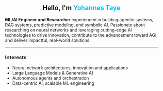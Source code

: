<h2 align="center">Hello, I'm <span style="color:#00BFFF;">Yohannes Taye</span> </h2>



**ML/AI Engineer and Researcher** experienced in building agentic systems, RAG systems, predictive modeling, and symbolic AI. Passionate about researching on neural networks and leveraging cutting-edge AI technologies to drive innovation, contribute to the advancement toward AGI, and deliver impactful, real-world solutions.

---

### Interests
- Neural network architectures, innovation and applications
- Large Language Models & Generative AI
- Autonomous agents and orchestration
- Data-centric AI, scalable ML engineering

